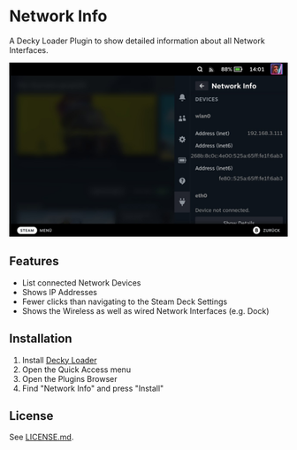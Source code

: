 # Network Info

A Decky Loader Plugin to show detailed information about all Network Interfaces.

![Screenshot](/.meta/screenshot.jpg)

## Features

* List connected Network Devices
* Shows IP Addresses
* Fewer clicks than navigating to the Steam Deck Settings
* Shows the Wireless as well as wired Network Interfaces (e.g. Dock)

## Installation

1. Install [Decky Loader](https://deckbrew.xyz/en/user-guide/install)
2. Open the Quick Access menu
3. Open the Plugins Browser
4. Find "Network Info" and press "Install"

## License

See [LICENSE.md](LICENSE.md).